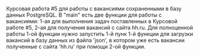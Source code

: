 Курсовая работа #5 для работы с вакансиями сохраненными в базу данных PostgreSQL. В "main" есть две функции для работы с вакансиями: 1-ая для выполнения задач поставленных в Курсовой работе #5, 2-ая для получения вакансий с сайта hh.ru. Для полноценной работы 1-ой функции нужно запустить 1-й пунк 1-й функции для загрузки вакансий в базу данных из файла 'json', в котором уже есть вакансии полученные с сайта 'hh.ru' при помощи 2-ой функции.  

